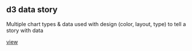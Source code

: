 ## d3 data story

Multiple chart types & data used with design (color, layout, type) to tell a story with data

[view](https://rawgit.com/perossing/d3-data-visualizations/master/d3-data-story/index.html)
